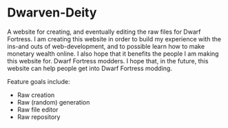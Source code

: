 # Dwarven-Deity
A website for creating, and eventually editing the raw files for Dwarf Fortress.
I am creating this website in order to build my experience with the ins-and outs of web-development, and to possible learn how to make monetary wealth online. I also hope that it benefits the people I am making this website for. Dwarf Fortress modders.
I hope that, in the future, this website can help people get into Dwarf Fortress modding.

Feature goals include: 
- Raw creation
- Raw (random) generation
- Raw file editor
- Raw repository